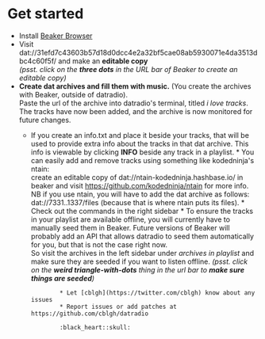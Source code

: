 # Get started
* Install [Beaker Browser](https://beakerbrowser.com/docs/install/)
* Visit dat://31efd7c43603b57d18d0dcc4e2a32bf5cae08ab5930071e4da3513dbc4c60f5f/ and make an **editable copy**  
*(psst. click on the **three dots** in the URL bar of Beaker to create an editable copy)*
* **Create dat archives and fill them with music.** (You create the archives with Beaker, outside of datradio).   
Paste the url of the archive into datradio's terminal, titled *i love tracks*.   
The tracks have now been added, and the archive is now monitored for future changes.
   * If you create an info.txt and place it beside your tracks, that will be used to provide extra info about 
      the tracks in that dat archive. This info is viewable by clicking  **INFO** beside any track in a playlist.
         * You can easily add and remove tracks using something like kodedninja's ntain:  
            create an editable copy of dat://ntain-kodedninja.hashbase.io/ in beaker and visit
            https://github.com/kodedninja/ntain for more info.   
               NB if you use ntain, you will have to add the dat archive as follows: dat://7331..1337/files (because
               that is where ntain puts its files).
               * Check out the commands in the right sidebar
               * To ensure the tracks in your playlist are available offline, you will currently have to manually seed
                 them in Beaker. Future versions of Beaker will probably add an API that allows datradio to seed them
                 automatically for you, but that is not the case right now.  
                 So visit the archives in the left sidebar under *archives in playlist* and make sure they are seeded if
                 you want to listen offline.
                 *(psst. click on the **weird triangle-with-dots** thing in the url bar to **make sure things are
                 seeded**)*


                 * Let [cblgh](https://twitter.com/cblgh) know about any issues
                 * Report issues or add patches at https://github.com/cblgh/datradio

                 :black_heart::skull:

